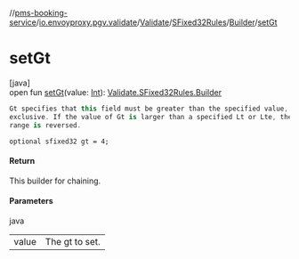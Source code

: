 //[pms-booking-service](../../../../../index.md)/[io.envoyproxy.pgv.validate](../../../index.md)/[Validate](../../index.md)/[SFixed32Rules](../index.md)/[Builder](index.md)/[setGt](set-gt.md)

# setGt

[java]\
open fun [setGt](set-gt.md)(value: [Int](https://kotlinlang.org/api/core/kotlin-stdlib/kotlin/-int/index.html)): [Validate.SFixed32Rules.Builder](index.md)

```kotlin
Gt specifies that this field must be greater than the specified value,
exclusive. If the value of Gt is larger than a specified Lt or Lte, the
range is reversed.

```
`optional sfixed32 gt = 4;`

#### Return

This builder for chaining.

#### Parameters

java

| | |
|---|---|
| value | The gt to set. |